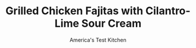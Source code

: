 ---
layout: ../../layouts/MarkdownPostLayout.astro
title: Grilled Chicken Fajitas with Cilantro-Lime Sour Cream
author: America's Test Kitchen
pubDate: 2023-03-15
description: "A quick rest in a lime juice– and chili powder–infused marinade makes flavorful chicken for fajitas."
image_url: https://res.cloudinary.com/hksqkdlah/image/upload/ar_1:1,c_fill,dpr_2.0,f_auto,fl_lossy.progressive.strip_profile,g_faces:auto,q_auto:low,w_344/SFS_GrilledChickenFajitas-29_cggypf
tags: ["Main Courses","Vegetables","Chicken","Weeknight"]
calories: 3003
protein: 45
carbohydrates: 63
fats: 32
fiber: 5
ingredients: ["3 tablespoons, vegetable oil, divided","2½ teaspoons, chili powder","1½ teaspoons plus ⅛ teaspoon, table salt, divided","1½ teaspoons, ground cumin","1 teaspoon, grated lime zest, plus 2 tablespoons lime juice, divided","3 (6- to 8-ounce), boneless, skinless chicken breasts, trimmed","1 , red onion, sliced into ½-inch-thick rounds","2 yellow, red, orange, or, green bell peppers, quartered, stemmed, and seeded","¾ cup, sour cream","3 tablespoons, chopped fresh cilantro","8–12 (6-inch), flour tortillas"]
serves: 4
time: "1 hour"
instructions: ["Combine 1½ tablespoons oil, chili powder, ¾ teaspoon salt, cumin, and 1½ tablespoons lime juice in large bowl. Pat chicken dry with paper towels. Add chicken to marinade and toss to coat. Push toothpick horizontally through each onion round. Brush onion and bell peppers with remaining 1½ tablespoons oil and sprinkle with ¾ teaspoon salt. Combine sour cream, cilantro, lime zest, and remaining 1½ teaspoons lime juice and ⅛ teaspoon salt in bowl.","Grill chicken, onion, and bell peppers over hot fire (covered if using gas) until chicken registers 160 degrees and vegetables are tender and lightly charred, 5 to 7 minutes per side. Transfer chicken and vegetables to cutting board. Grill tortillas until warmed, about 10 seconds per side. Wrap in foil to keep warm.","Slice chicken crosswise into ¼-inch-thick pieces and peppers into thin strips. Remove toothpicks from onion and cut rounds in half. Serve."]
nutrition: ["920 mg Potassium, K","657 mg Phosphorus, P","281 mg Calcium, Ca","5 mg Iron, Fe","86 mg Magnesium, Mg","1049 mg Sodium, Na","2 mg Zinc, Zn","32 g Total lipid (fat)","20 mg Niacin","15 g Fatty acids, total monounsaturated","5 g Fatty acids, total polyunsaturated","50 mg Vitamin C, total ascorbic acid","131 mg Cholesterol","8 g Fatty acids, total saturated","5 g Fiber, total dietary","122 µg Folic acid","52 µg Folate, food","7 g Sugars, total","14 µg Vitamin K (phylloquinone)","266 g Water","68 g Carbohydrate, by difference","259 µg Folate, DFE","45 g Protein","5 mg Vitamin E (alpha-tocopherol)","1 mg Vitamin B-6","124 µg Vitamin A, RAE","63 g Carbohydrates (net)","750 kcal Energy","3003 calories"]
notes: "This recipe was developed using Morton &amp; Bassett Chili Powder, which is the test kitchen’s favorite chili powder and has no salt added; you may need to lower the salt in the chicken marinade if using chili powder with salt. We enjoy these fajitas with only the cilantro-lime sour cream, but you can also serve them with your favorite fajita toppings, such as shredded Monterey Jack cheese, salsa, guacamole, or hot sauce."
---